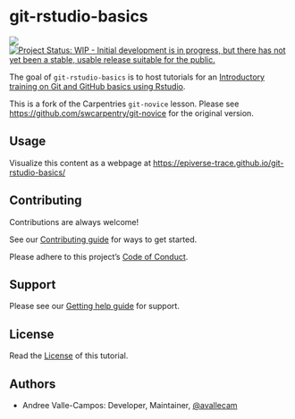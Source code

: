 
<!-- README.md is generated from README.Rmd. Please edit that file -->

# git-rstudio-basics

<!--
[![Create a Slack Account with us](https://img.shields.io/badge/Create_Slack_Account-The_Carpentries-071159.svg)](https://slack-invite.carpentries.org/)
[![Slack Status](https://img.shields.io/badge/Slack_Channel-swc--git-E01563.svg)](https://carpentries.slack.com/messages/C91JS49HD)
-->
<!-- badges: start -->

[![](https://img.shields.io/badge/lifecycle-experimental-orange.svg)](https://lifecycle.r-lib.org/articles/stages.html#experimental)
[![Project Status: WIP - Initial development is in progress, but there
has not yet been a stable, usable release suitable for the
public.](https://www.repostatus.org/badges/latest/wip.svg)](https://www.repostatus.org/#wip)
<!-- badges: end -->

The goal of `git-rstudio-basics` is to host tutorials for an
[Introductory training on Git and GitHub basics using
Rstudio](https://epiverse-trace.github.io/learn/git-training-01/).

This is a fork of the Carpentries `git-novice` lesson. Please see
<https://github.com/swcarpentry/git-novice> for the original version.

## Usage

Visualize this content as a webpage at
<https://epiverse-trace.github.io/git-rstudio-basics/>

<!-- To build the website locally, please refer to [the contributing guidelines](CONTRIBUTING.md). -->

## Contributing

Contributions are always welcome!

See our [Contributing guide](CONTRIBUTING.md) for ways to get started.

Please adhere to this project’s [Code of Conduct](CODE_OF_CONDUCT.md).

## Support

Please see our [Getting help guide](SUPPORT.md) for support.

## License

Read the [License](LICENSE.md) of this tutorial.

## Authors

- Andree Valle-Campos: Developer, Maintainer,
  [@avallecam](https://github.com/avallecam/)
